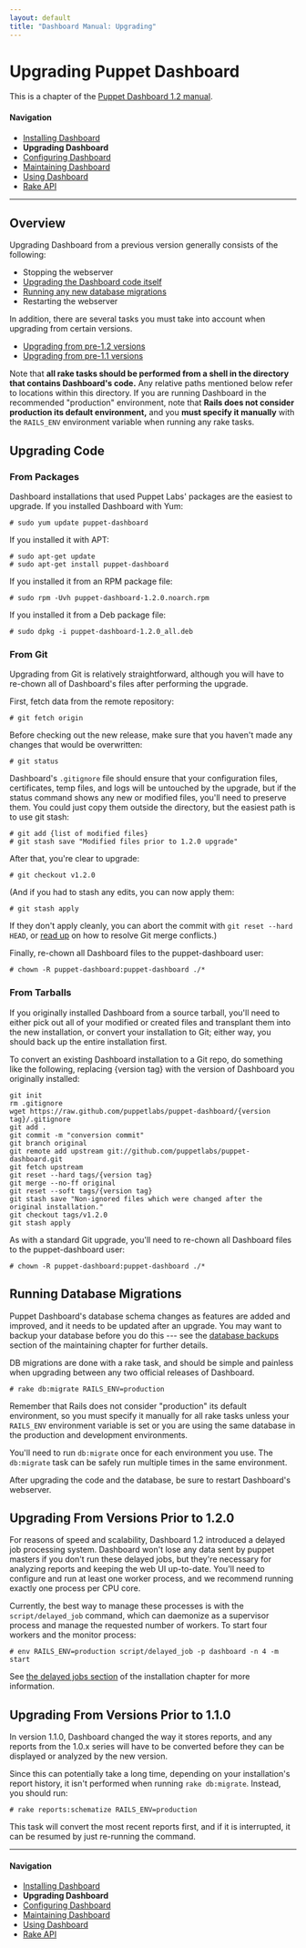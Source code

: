 ```yaml
---
layout: default
title: "Dashboard Manual: Upgrading"
---
```


Upgrading Puppet Dashboard
========

This is a chapter of the [Puppet Dashboard 1.2 manual](./index.html).

#### Navigation

* [Installing Dashboard](./bootstrapping.html)
* **Upgrading Dashboard**
* [Configuring Dashboard](./configuring.html)
* [Maintaining Dashboard](./maintaining.html)
* [Using Dashboard](./using.html)
* [Rake API](./rake_api.html)

[dbbackups]: ./maintaining.html#database-backups

* * * 

Overview
--------

Upgrading Dashboard from a previous version generally consists of the following:

* Stopping the webserver
* [Upgrading the Dashboard code itself](#upgrading-code)
* [Running any new database migrations](#running-database-migrations)
* Restarting the webserver

In addition, there are several tasks you must take into account when upgrading from certain versions. 

* [Upgrading from pre-1.2 versions](#upgrading-from-versions-prior-to-120)
* [Upgrading from pre-1.1 versions](#upgrading-from-versions-prior-to-110)

Note that **all rake tasks should be performed from a shell in the directory that contains Dashboard's code.** Any relative paths mentioned below refer to locations within this directory. If you are running Dashboard in the recommended "production" environment, note that **Rails does not consider production its default environment,** and you **must specify it manually** with the `RAILS_ENV` environment variable when running any rake tasks.

Upgrading Code
--------------

### From Packages

Dashboard installations that used Puppet Labs' packages are the easiest to upgrade. If you installed Dashboard with Yum: 

    # sudo yum update puppet-dashboard

If you installed it with APT:

    # sudo apt-get update
    # sudo apt-get install puppet-dashboard

<!-- version numbers below -->
If you installed it from an RPM package file:

    # sudo rpm -Uvh puppet-dashboard-1.2.0.noarch.rpm

If you installed it from a Deb package file:

    # sudo dpkg -i puppet-dashboard-1.2.0_all.deb

### From Git

Upgrading from Git is relatively straightforward, although you will have to re-chown all of Dashboard's files after performing the upgrade.

First, fetch data from the remote repository:

    # git fetch origin

Before checking out the new release, make sure that you haven't made any changes that would be overwritten:

    # git status

Dashboard's `.gitignore` file should ensure that your configuration files, certificates, temp files, and logs will be untouched by the upgrade, but if the status command shows any new or modified files, you'll need to preserve them. You could just copy them outside the directory, but the easiest path is to use git stash:
<!-- version numbers below -->

    # git add {list of modified files}
    # git stash save "Modified files prior to 1.2.0 upgrade"

After that, you're clear to upgrade:

    # git checkout v1.2.0

(And if you had to stash any edits, you can now apply them:

    # git stash apply

If they don't apply cleanly, you can abort the commit with `git reset --hard HEAD`, or [read up][mergeconflict] on how to resolve Git merge conflicts.)

Finally, re-chown all Dashboard files to the puppet-dashboard user:

    # chown -R puppet-dashboard:puppet-dashboard ./*

[mergeconflict]: http://book.git-scm.com/3_basic_branching_and_merging.html

### From Tarballs

If you originally installed Dashboard from a source tarball, you'll need to either pick out all of your modified or created files and transplant them into the new installation, or convert your installation to Git; either way, you should back up the entire installation first.

To convert an existing Dashboard installation to a Git repo, do something like the following, replacing {version tag} with the version of Dashboard you originally installed: 
<!-- version numbers below -->

    git init
    rm .gitignore
    wget https://raw.github.com/puppetlabs/puppet-dashboard/{version tag}/.gitignore
    git add .
    git commit -m "conversion commit"
    git branch original
    git remote add upstream git://github.com/puppetlabs/puppet-dashboard.git
    git fetch upstream
    git reset --hard tags/{version tag}
    git merge --no-ff original
    git reset --soft tags/{version tag}
    git stash save "Non-ignored files which were changed after the original installation."
    git checkout tags/v1.2.0
    git stash apply

As with a standard Git upgrade, you'll need to re-chown all Dashboard files to the puppet-dashboard user:

    # chown -R puppet-dashboard:puppet-dashboard ./*

Running Database Migrations
---------------------------

Puppet Dashboard's database schema changes as features are added and improved, and it needs to be updated after an upgrade. You may want to backup your database before you do this --- see the [database backups][dbbackups] section of the maintaining chapter for further details.

DB migrations are done with a rake task, and should be simple and painless when upgrading between any two official releases of Dashboard.

    # rake db:migrate RAILS_ENV=production 

Remember that Rails does not consider "production" its default environment, so you must specify it manually for all rake tasks unless your `RAILS_ENV` environment variable is set or you are using the same database in the production and development environments. 

You'll need to run `db:migrate` once for each environment you use. The `db:migrate` task can be safely run multiple times in the same environment.

After upgrading the code and the database, be sure to restart Dashboard's webserver.


Upgrading From Versions Prior to 1.2.0
--------------------------------------

For reasons of speed and scalability, Dashboard 1.2 introduced a delayed job processing system. Dashboard won't lose any data sent by puppet masters if you don't run these delayed jobs, but they're necessary for analyzing reports and keeping the web UI up-to-date. You'll need to configure and run at least one worker process, and we recommend running exactly one process per CPU core.

Currently, the best way to manage these processes is with the `script/delayed_job` command, which can daemonize as a supervisor process and manage the requested number of workers. To start four workers and the monitor process:

    # env RAILS_ENV=production script/delayed_job -p dashboard -n 4 -m start

See [the delayed jobs section](./bootstrapping.html#starting-and-managing-delayed-job-workers) of the installation chapter for more information.

Upgrading From Versions Prior to 1.1.0
--------------------------------------

In version 1.1.0, Dashboard changed the way it stores reports, and any reports from the 1.0.x series will have to be converted before they can be displayed or analyzed by the new version. 

Since this can potentially take a long time, depending on your installation's report history, it isn't performed when running `rake db:migrate`. Instead, you should run:

    # rake reports:schematize RAILS_ENV=production

This task will convert the most recent reports first, and if it is interrupted, it can be resumed by just re-running the command. 

* * * 

#### Navigation

* [Installing Dashboard](./bootstrapping.html)
* **Upgrading Dashboard**
* [Configuring Dashboard](./configuring.html)
* [Maintaining Dashboard](./maintaining.html)
* [Using Dashboard](./using.html)
* [Rake API](./rake_api.html)
